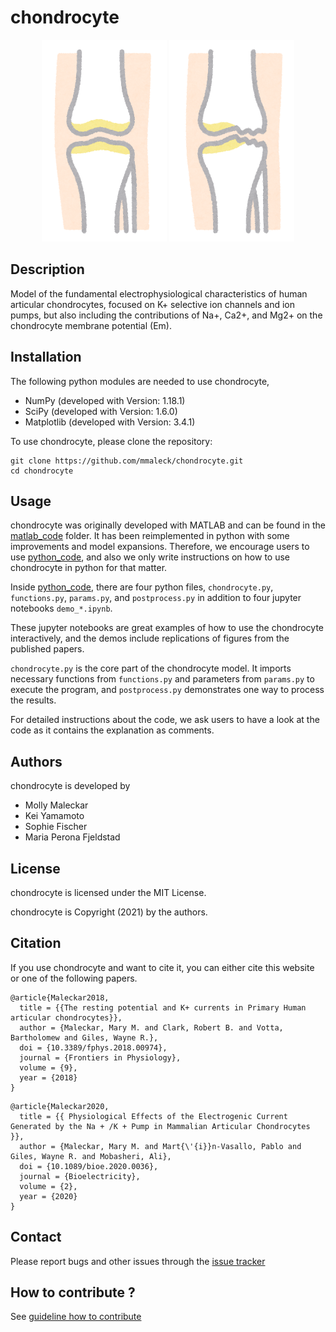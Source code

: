# chondrocyte

<p align="center">
  <img src="https://github.com/mmaleck/chondrocyte/blob/master/docs/body_nankotsu.png" width="200">
  <img src="https://github.com/mmaleck/chondrocyte/blob/master/docs/body_nankotsu_suriheri.png" width="200">
</p>

## Description
Model of the fundamental electrophysiological characteristics of human articular chondrocytes, focused on K+ selective ion channels and ion pumps, but also including the contributions of Na+, Ca2+, and Mg2+ on the chondrocyte membrane potential (Em). 

## Installation

The following python modules are needed to use chondrocyte, 

* NumPy (developed with Version: 1.18.1)
* SciPy (developed with Version: 1.6.0)
* Matplotlib (developed with Version: 3.4.1)

To use chondrocyte, please clone the repository:

```
git clone https://github.com/mmaleck/chondrocyte.git
cd chondrocyte
```

## Usage

chondrocyte was originally developed with MATLAB and can be found in the [matlab_code](matlab_code) folder. It has been reimplemented in python with some improvements and model expansions.
Therefore, we encourage users to use [python_code](python_code), and also we only write instructions on how to use chondrocyte in python for that matter. 

Inside [python_code](python_code), there are four python files, `chondrocyte.py`, `functions.py`, `params.py`, and `postprocess.py` in addition to four jupyter notebooks `demo_*.ipynb`. 

These jupyter notebooks are great examples of how to use the chondrocyte interactively, and the demos include replications of figures from the published papers. 

`chondrocyte.py` is the core part of the chondrocyte model. 
It imports necessary functions from `functions.py` and parameters from `params.py` to execute the program, and `postprocess.py` demonstrates one way to process the results. 

For detailed instructions about the code, we ask users to have a look at the code as it contains the explanation as comments.

## Authors
chondrocyte is developed by

  * Molly Maleckar 
  * Kei Yamamoto 
  * Sophie Fischer 
  * Maria Perona Fjeldstad 

## License

chondrocyte is licensed under the MIT License.

chondrocyte is Copyright (2021) by the authors.

## Citation

If you use chondrocyte and want to cite it, you can either cite this website or one of the following papers.

```
@article{Maleckar2018,
  title = {{The resting potential and K+ currents in Primary Human articular chondrocytes}},
  author = {Maleckar, Mary M. and Clark, Robert B. and Votta, Bartholomew and Giles, Wayne R.},
  doi = {10.3389/fphys.2018.00974},
  journal = {Frontiers in Physiology},
  volume = {9},
  year = {2018}
}
```

```
@article{Maleckar2020,
  title = {{ Physiological Effects of the Electrogenic Current Generated by the Na + /K + Pump in Mammalian Articular Chondrocytes }},
  author = {Maleckar, Mary M. and Mart{\'{i}}n-Vasallo, Pablo and Giles, Wayne R. and Mobasheri, Ali},
  doi = {10.1089/bioe.2020.0036},
  journal = {Bioelectricity},
  volume = {2},
  year = {2020}
}
```

## Contact

Please report bugs and other issues through the [issue tracker](https://github.com/mmaleck/chondrocyte/issues)

## How to contribute ?

See [guideline how to contribute](docs/CONTRIBUTING.md)



